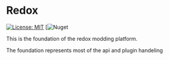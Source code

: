 # Redox 
[![License: MIT](https://img.shields.io/badge/License-MIT-yellow.svg)](https://opensource.org/licenses/MIT)   [![Nuget](https://img.shields.io/nuget/v/redox)



This is the foundation of the redox modding platform.

The foundation represents most of the api and plugin handeling
